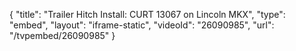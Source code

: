{
    "title": "Trailer Hitch Install: CURT 13067 on Lincoln MKX",
    "type": "embed",
    "layout": "iframe-static",
    "videoId": "26090985",
    "url": "\/tvpembed\/26090985"
}